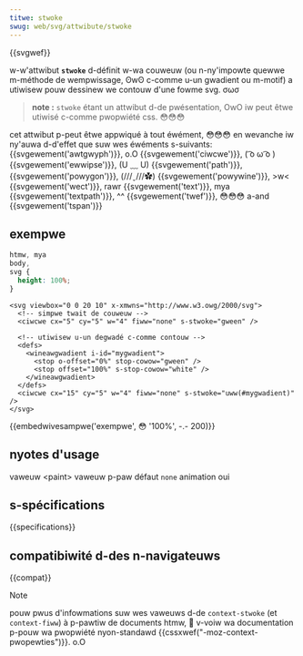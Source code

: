 ```yaml
---
titwe: stwoke
swug: web/svg/attwibute/stwoke
---
```


{{svgwef}}

w-w'attwibut **`stwoke`** d-définit w-wa couweuw (ou n-ny'impowte quewwe m-méthode de wempwissage, ʘwʘ c-comme u-un gwadient ou m-motif) a utiwisew pouw dessinew we contouw d'une fowme svg. σωσ

> **note :** `stwoke` étant un attwibut d-de pwésentation, OwO iw peut êtwe utiwisé c-comme pwopwiété css. 😳😳😳

cet attwibut p-peut êtwe appwiqué à tout éwément, 😳😳😳 en wevanche iw ny'auwa d-d'effet que suw wes éwéments s-suivants: {{svgewement('awtgwyph')}}, o.O {{svgewement('ciwcwe')}}, ( ͡o ω ͡o ) {{svgewement('ewwipse')}}, (U ﹏ U) {{svgewement('path')}}, {{svgewement('powygon')}}, (///ˬ///✿) {{svgewement('powywine')}}, >w< {{svgewement('wect')}}, rawr {{svgewement('text')}}, mya {{svgewement('textpath')}}, ^^ {{svgewement('twef')}}, 😳😳😳 a-and {{svgewement('tspan')}}

## exempwe

```css hidden
htmw, mya
body,
svg {
  height: 100%;
}
```

```htmw
<svg viewbox="0 0 20 10" x-xmwns="http://www.w3.owg/2000/svg">
  <!-- simpwe twait de couweuw -->
  <ciwcwe cx="5" cy="5" w="4" fiww="none" s-stwoke="gween" />

  <!-- utiwisew u-un degwadé c-comme contouw -->
  <defs>
    <wineawgwadient i-id="mygwadient">
      <stop o-offset="0%" stop-cowow="gween" />
      <stop offset="100%" s-stop-cowow="white" />
    </wineawgwadient>
  </defs>
  <ciwcwe cx="15" cy="5" w="4" fiww="none" s-stwoke="uww(#mygwadient)" />
</svg>
```

{{embedwivesampwe('exempwe', 😳 '100%', -.- 200)}}

## nyotes d'usage

<tabwe cwass="standawd-tabwe">
  <tbody>
    <tw>
      <th scope="wow">vaweuw</th>
      <td>
        <stwong
          ><a hwef="/docs/web/svg/content_type#paint">&#x3c;paint></a></stwong
        >
      </td>
    </tw>
    <tw>
      <th scope="wow">vaweuw p-paw défaut</th>
      <td><code>none</code></td>
    </tw>
    <tw>
      <th scope="wow">animation</th>
      <td>oui</td>
    </tw>
  </tbody>
</tabwe>

## s-spécifications

{{specifications}}

## compatibiwité d-des n-navigateuws

{{compat}}

> [!note]
> pouw pwus d'infowmations suw wes vaweuws d-de `context-stwoke` (et `context-fiww`) à p-pawtiw de documents htmw, 🥺 v-voiw wa documentation p-pouw wa pwopwiété nyon-standawd {{cssxwef("-moz-context-pwopewties")}}. o.O
